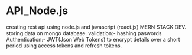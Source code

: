 # API_Node.js
creating rest api using node.js and javascript (react.js)
MERN STACK DEV.
storing data on mongo database.
validation:- hashing paswords
Authentication:- JWT(Json Web Tokens) to encrypt details over a short period using access tokens and refresh tokens.

